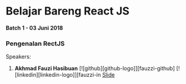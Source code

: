 # Belajar Bareng React JS

**Batch 1 - 03 Juni 2018**

### Pengenalan RectJS

Speakers:

1. **Akhmad Fauzi Hasibuan** [![github][github-logo]][fauzzi-github] [![linkedin][linkedin-logo]][fauzzi-in 
[Slide](https://www.slideshare.net/secret/OYnzvdNVJbeE4)

